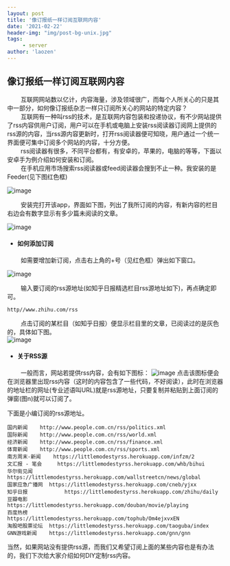 ```yaml
---
layout: post
title: '像订报纸一样订阅互联网内容'
date: '2021-02-22'
header-img: "img/post-bg-unix.jpg"
tags:
     - server
author: 'laozen'
---
```


##   像订报纸一样订阅互联网内容
  
&nbsp;&nbsp;&nbsp;&nbsp;&nbsp;&nbsp;&nbsp;&nbsp;互联网网站数以亿计，内容海量，涉及领域很广，而每个人所关心的只是其中一部分，如何像订报纸杂志一样只订阅所关心的网站的特定内容？  
&nbsp;&nbsp;&nbsp;&nbsp;&nbsp;&nbsp;&nbsp;&nbsp;互联网有一种叫rss的技术，是互联网内容包装和投递协议，有不少网站提供了rss内容供用户订阅，用户可以在手机或电脑上安装rss阅读器订阅网上提供的rss源的内容，当rss源内容更新时，打开rss阅读器便可知晓，用户通过一个统一界面便可集中订阅多个网站的内容，十分方便。  
&nbsp;&nbsp;&nbsp;&nbsp;&nbsp;&nbsp;&nbsp;&nbsp;rss阅读器有很多，不同平台都有，有安卓的，苹果的，电脑的等等，下面以安卓手为例介绍如何安装和订阅。  
&nbsp;&nbsp;&nbsp;&nbsp;&nbsp;&nbsp;&nbsp;&nbsp;在手机应用市场搜索rss阅读器或feed阅读器会搜到不止一种。我安装的是Feeder(见下图红色框)  

![image](/scratch3/img/IMG_20210219_151305.jpg)

&nbsp;&nbsp;&nbsp;&nbsp;&nbsp;&nbsp;&nbsp;&nbsp;安装完打开该app，界面如下图，列出了我所订阅的内容，有新内容的栏目右边会有数字显示有多少篇未阅读的文章。

![image](/scratch3/img/IMG_20210219_152519.jpg)
      
- #### 如何添加订阅

&nbsp;&nbsp;&nbsp;&nbsp;&nbsp;&nbsp;&nbsp;&nbsp;如需要增加新订阅，点击右上角的+号（见红色框）弹出如下窗口。

![image](/scratch3/img/IMG_20210219_153436.jpg)

&nbsp;&nbsp;&nbsp;&nbsp;&nbsp;&nbsp;&nbsp;&nbsp;输入要订阅的rss源地址(如知乎日报精选栏目rss源地址如下)，再点确定即可。

```
http//www.zhihu.com/rss
```

&nbsp;&nbsp;&nbsp;&nbsp;&nbsp;&nbsp;&nbsp;&nbsp;点击订阅的某栏目（如知乎日报）便显示栏目里的文章，已阅读过的是灰色的，具体如下图。  
![image](/scratch3/img/Screenshot_2021-02-19-15-14-16-018_me.zsr.feeder.jpg)  

- #### 关于RSS源
&nbsp;&nbsp;&nbsp;&nbsp;&nbsp;&nbsp;&nbsp;&nbsp;一般而言，网站若提供rss内容，会有如下图标：
![image](/scratch3/img/15-32-17-017.jpg)
点击该图标便会在浏览器里出现rss内容（这时的内容包含了一些代码，不好阅读），此时在浏览器的地址栏的网址(专业述语叫URL)就是rss源地址，只要复制并粘贴到上面订阅的弹窗(图n)就可以订阅了。  

下面是小编订阅的rss源地址。

```
国内新闻	http://www.people.com.cn/rss/politics.xml		
国际新闻	http://www.people.com.cn/rss/world.xml		
经济新闻	http://www.people.com.cn/rss/finance.xml		
体育新闻	http://www.people.com.cn/rss/sports.xml
南方周末-新闻    https://littlemodestyrss.herokuapp.com/infzm/2
文汇报 - 笔会     https://littlemodestyrss.herokuapp.com/whb/bihui
华尔街见闻        https://littlemodestyrss.herokuapp.com/wallstreetcn/news/global
国家应急广播网  https://littlemodestyrss.herokuapp.com/cneb/yjxx
知乎日报            https://littlemodestyrss.herokuapp.com/zhihu/daily
豆瓣电影            https://littlemodestyrss.herokuapp.com/douban/movie/playing
百度热榜            https://littlemodestyrss.herokuapp.com/tophub/Om4ejxvxEN
淘股吧股票论坛  https://littlemodestyrss.herokuapp.com/taoguba/index
GNN游戏新闻    https://littlemodestyrss.herokuapp.com/gnn/gnn
```

当然，如果网站没有提供rss源，而我们又希望订阅上面的某些内容也是有办法的，我们下次给大家介绍如何DIY定制rss内容。


